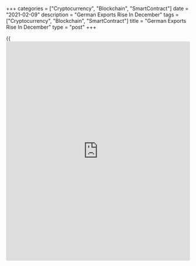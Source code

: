 +++
categories = ["Cryptocurrency", "Blockchain", "SmartContract"]
date = "2021-02-09"
description = "German Exports Rise In December"
tags = ["Cryptocurrency", "Blockchain", "SmartContract"]
title = "German Exports Rise In December"
type = "post"
+++

{{<iframe id="large-banner" src="https://www.bounty.group/#slide=7.0" width="100%" height="600" scrolling="no" style="border: 0px solid rgb(216, 221, 230); border-radius: 3px;">}}

Germany's exports managed to grow in December, despite restrictions
imposed to contain the [coronavirus][1] pandemic, underpinned by demand
from China and the U.S., data from Destatis revealed on Tuesday.

Exports gained 0.1 percent on month, slower than the 2.3 percent
increase in November. Economists had forecast a monthly fall of 1
percent.

At the same time, imports decreased 0.1 percent, following a 5.4 percent
rebound logged a month ago. Imports were expected to decline more
sharply by 1.1 percent.  
  
As a result, the trade surplus remained almost unchanged at a seasonally
adjusted EUR 16 billion in December. The expected level was EUR 15.9
billion.

Year-on-year, exports advanced 2.7 percent, reversing a 1.2 percent drop
in the previous month. At the same time, the annual growth in imports
accelerated to 3.5 percent from 0.5 percent.

On an unadjusted basis, the trade surplus totaled EUR 14.8 billion
versus EUR 15.1 billion in the same period last year.

The current account surplus increased to EUR 28.2 billion from EUR 25.3
billion in the prior year.

Carsten Brzeski, an ING economist said the revival of the traditional
German growth driver, exports, came at the right moment and helped in
avoiding a contraction of the [economy][2] in the final quarter of 2020.

The longer-term outlook, however, remains mixed, illustrating that the
sector will still take some time before returning to full strength, the
economist added.

Data showed that exports to China advanced 11.6 percent and that to the
United States climbed 8.4 percent in December. This was the first annual
increase in German exports to the U.S. since February 2020.

Imports from China grew 15.7 percent and that from the U.S. gained 2.2
percent in December.

In 2020 as a whole, German exports decreased 9.3 percent and imports
were down 7.1 percent. These were the largest annual decreases in both
exports and imports since the financial and economic crisis in 2009.

The foreign trade balance showed a surplus of EUR 179.1 billion in 2020.
This means that the German export surplus declined for the fourth year
in a row, Destatis said.

For comments and feedback [contact](https://www.playgroundfx.com/contact/): editorial@rtt[news](https://www.letsplayfx.com/blog/forex-news-website/).com

[Economic News][2]

 **What parts of the world are seeing the best (and worst) economic
performances lately? Click[here][3] to check out our [Econ Scorecard][3]
and find out! See up-to-the-moment [ranking](https://www.playgroundfx.com/blog/crypto-exchange-ranking/)s for the best and worst
performers in [GDP][4], [unemployment rate][5], [inflation][6] and much
more.**

   1. www.rtt[news](https://www.letsplayfx.com/blog/forex-news-website/).com/list/coronavirus.aspx
   2. www.rtt[news](https://www.letsplayfx.com/blog/forex-news-website/).com/Content/EconomicNews.aspx
   3. www.rtt[news](https://www.letsplayfx.com/blog/forex-news-website/).com/economic-scorecard/world-rank/industrial-production/highest-performance.aspx
   4. www.rtt[news](https://www.letsplayfx.com/blog/forex-news-website/).com/economic-scorecard/world-rank/GDP/highest-performance.aspx
   5. www.rtt[news](https://www.letsplayfx.com/blog/forex-news-website/).com/economic-scorecard/world-rank/unemployment-rate/lowest-performance.aspx
   6. www.rtt[news](https://www.letsplayfx.com/blog/forex-news-website/).com/economic-scorecard/world-rank/CPI/highest-performance.aspx